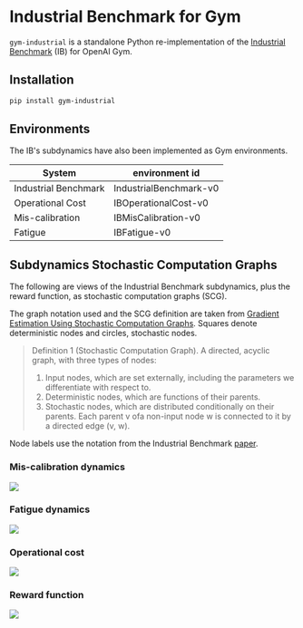 # Industrial Benchmark for Gym

`gym-industrial` is a standalone Python re-implementation of the [Industrial Benchmark](https://github.com/siemens/industrialbenchmark) (IB) for OpenAI Gym.

## Installation

```bash
pip install gym-industrial
```

## Environments

The IB's subdynamics have also been implemented as Gym environments.

| System | environment id |
| -------- | -------- |
| Industrial Benchmark | IndustrialBenchmark-v0 |
| Operational Cost | IBOperationalCost-v0 |
| Mis-calibration | IBMisCalibration-v0 |
| Fatigue | IBFatigue-v0 |


## Subdynamics Stochastic Computation Graphs
The following are views of the Industrial Benchmark subdynamics, plus the reward function, as stochastic computation graphs (SCG).

The graph notation used and the SCG definition are taken from [Gradient Estimation Using Stochastic Computation Graphs](http://papers.nips.cc/paper/5899-gradient-estimation-using-stochastic-computation-graphs). Squares denote deterministic nodes and circles, stochastic nodes.
> Definition 1 (Stochastic Computation Graph). A directed, acyclic graph, with three types of nodes:
> 1. Input nodes, which are set externally, including the parameters we differentiate with respect to.
> 2. Deterministic nodes, which are functions of their parents.
> 3. Stochastic nodes, which are distributed conditionally on their parents.
Each parent v ofa non-input node w is connected to it by a directed edge (v, w).

Node labels use the notation from the Industrial Benchmark [paper](https://arxiv.org/abs/1709.09480).

### Mis-calibration dynamics
![](https://i.imgur.com/XSwNy6f.png)

### Fatigue dynamics
![](https://i.imgur.com/SnE3KKs.png)

### Operational cost
![](https://i.imgur.com/TimKXjK.png)

### Reward function
![](https://i.imgur.com/E9Vx5yO.png)
